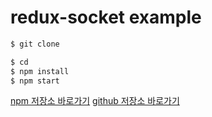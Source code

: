 # redux-socket example

```sh
$ git clone 

$ cd 
$ npm install
$ npm start
```

[npm 저장소 바로가기](https://www.npmjs.com/package/@mung-office/redux-socket)
[github 저장소 바로가기](https://github.com/pjt3591oo/redux-socket)
